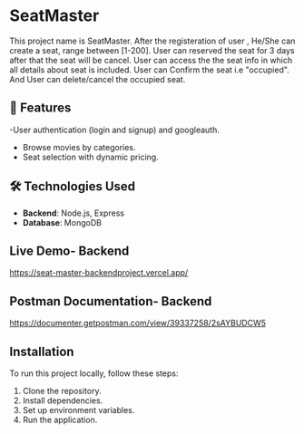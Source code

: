 # SeatMaster
This project name is SeatMaster.
After the registeration of user , He/She can create a seat, range between [1-200].
User can reserved the seat for 3 days after that the seat will be cancel.
User can access the the seat info in which all details about seat is included.
User can Confirm the seat i.e "occupied".
And User can delete/cancel the occupied seat.
## 🌟 Features
-User authentication (login and signup) and googleauth.
- Browse movies by categories.
- Seat selection with dynamic pricing.
## 🛠️ Technologies Used
 - **Backend**: Node.js, Express
- **Database**: MongoDB
 ## Live Demo- Backend
https://seat-master-backendproject.vercel.app/
## Postman Documentation- Backend
https://documenter.getpostman.com/view/39337258/2sAYBUDCW5
## Installation
To run this project locally, follow these steps:
1. Clone the repository.
2. Install dependencies.
3. Set up environment variables.
4. Run the application.
